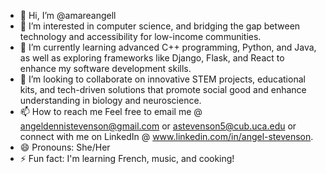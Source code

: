 - 👋 Hi, I’m @amareangell 
- 👀 I’m interested in computer science, and bridging the gap between technology and accessibility for low-income communities.  
- 🌱 I’m currently learning advanced C++ programming, Python, and Java, as well as exploring frameworks like Django, Flask, and React to enhance my software development skills.  
- 💞️ I’m looking to collaborate on innovative STEM projects, educational kits, and tech-driven solutions that promote social good and enhance understanding in biology and neuroscience.  
- 📫 How to reach me Feel free to email me @ angeldennistevenson@gmail.com or astevenson5@cub.uca.edu or connect with me on LinkedIn @ www.linkedin.com/in/angel-stevenson.  
- 😄 Pronouns: She/Her
- ⚡ Fun fact: I'm learning French, music, and cooking! 
